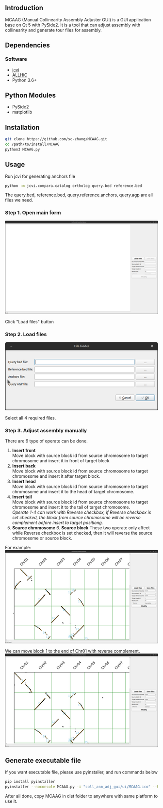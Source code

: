 ## Introduction
MCAAG (Manual Collinearity Assembly Adjuster GUI) is a GUI application base on Qt 5 with PySide2. 
It is a tool that can adjust assembly with collinearity and generate tour files for assembly.

## Dependencies

### Software
* [jcvi](https://github.com/tanghaibao/jcvi)
* [ALLHiC](https://github.com/tangerzhang/ALLHiC)
* Python 3.6+

## Python Modules
* PySide2
* matplotlib

## Installation
```bash
git clone https://github.com/sc-zhang/MCAAG.git
cd /path/to/install/MCAAG
python3 MCAAG.py
```

## Usage
Run jcvi for generating anchors file
```bash
python -m jcvi.compara.catalog ortholog query.bed reference.bed
```
The query.bed, reference.bed, query.reference.anchors, query.agp are all files we need.

### Step 1. Open main form
![](Manual/MainForm.png "Main Form")

Click "Load files" button
### Step 2. Load files
![](Manual/FileLoader.png "File Loader")

Select all 4 required files.

### Step 3. Adjust assembly manually

There are 6 type of operate can be done.

1. **Insert front**  
   Move block with source block id from source chromosome to target chromosome and insert it in front of target block.
2. **Insert back**  
   Move block with source block id from source chromosome to target chromosome and insert it after target block.
3. **Insert head**  
   Move block with source block id from source chromosome to target chromosome and insert it to the head of target chromosome.
4. **Insert tail**  
   Move block with source block id from source chromosome to target chromosome and insert it to the tail of target chromosome.  
   _Operate 1-4 can work with Reverse checkbox, if Reverse checkbox is set checked, the block from source chromosome will be reverse complement before insert to target positiong._
5. **Source chromosome** 6. **Source block**
   These two operate only affect while Reverse checkbox is set checked, then it will reverse the source chromosome or source block.

For example:
![](Manual/Loaded.png "Data loaded")

We can move block 1 to the end of Chr01 with reverse complement.
![](Manual/InsertBlock1ToTail.png "Insert block")

## Generate executable file
If you want executable file, please use pyinstaller, and run commands below
```bash
pip install pyinstaller
pyinstaller --noconsole MCAAG.py -i "coll_asm_adj_gui/ui/MCAAG.ico" --hidden-import PySide2.QtXml --add-data "coll_asm_adj_gui/ui:coll_asm_adj_gui/ui" -F -w
```
After all done, copy MCAAG in dist folder to anywhere with same platform to use it.